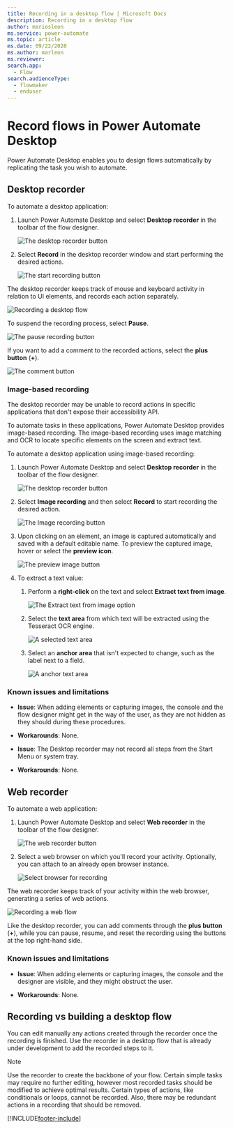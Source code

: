 ```yaml
---
title: Recording in a desktop flow | Microsoft Docs
description: Recording in a desktop flow
author: mariosleon
ms.service: power-automate
ms.topic: article
ms.date: 09/22/2020
ms.author: marleon
ms.reviewer: 
search.app: 
  - Flow
search.audienceType: 
  - flowmaker
  - enduser
---
```

# Record flows in Power Automate Desktop

Power Automate Desktop enables you to design flows automatically by replicating the task you wish to automate. 

## Desktop recorder

To automate a desktop application:

1. Launch Power Automate Desktop and select **Desktop recorder** in the toolbar of the flow designer.

    ![The desktop recorder button](./media/recording-flow/desktop-recorder-button.png)

1. Select **Record** in the desktop recorder window and start performing the desired actions.

    ![The start recording button](./media/recording-flow/start-recording-button.png)

The desktop recorder keeps track of mouse and keyboard activity in relation to UI elements, and records each action separately.

![Recording a desktop flow](./media/recording-flow/recording-flow.png)

To suspend the recording process, select **Pause**.
 
![The pause recording button](./media/recording-flow/pause-recording-button.png)
 
 If you want to add a comment to the recorded actions, select the **plus button** (**+**).

![The comment button](./media/recording-flow/comment-button.png)

### Image-based recording

The desktop recorder may be unable to record actions in specific applications that don't expose their accessibility API.

To automate tasks in these applications, Power Automate Desktop provides image-based recording. The image-based recording uses image matching and OCR to locate specific elements on the screen and extract text.

To automate a desktop application using image-based recording:

1. Launch Power Automate Desktop and select **Desktop recorder** in the toolbar of the flow designer.

    ![The desktop recorder button](./media/recording-flow/desktop-recorder-button.png)

1. Select **Image recording** and then select **Record** to start recording the desired action.

    ![The Image recording button](./media/recording-flow/image-recording-button.png)


1. Upon clicking on an element, an image is captured automatically and saved with a default editable name. To preview the captured image, hover or select the **preview icon**. 

    ![The preview image button](./media/recording-flow/preview-image-button.png)

1. To extract a text value:

    1. Perform a **right-click** on the text and select **Extract text from image**.

        ![The Extract text from image option](./media/recording-flow/extract-text-from-image-option.png)

    1. Select the **text area** from which text will be extracted using the Tesseract OCR engine.

        ![A selected text area](./media/recording-flow/text-area.png)

    1. Select an **anchor area** that isn't expected to change, such as the label next to a field.

        ![A anchor text area](./media/recording-flow/anchor-area.png)

### Known issues and limitations

- **Issue**: When adding elements or capturing images, the console and the flow designer might get in the way of the user, as they are not hidden as they should during these procedures.

- **Workarounds**: None.

- **Issue**: The Desktop recorder may not record all steps from the Start Menu or system tray.

- **Workarounds**: None.

 ## Web recorder

 To automate a web application:

1. Launch Power Automate Desktop and select **Web recorder** in the toolbar of the flow designer.

    ![The web recorder button](./media/recording-flow/web-recorder-button.png)

1. Select a web browser on which you'll record your activity. Optionally, you can attach to an already open browser instance.

    ![Select browser for recording](./media/recording-flow/select-browser-for-recording.png)

The web recorder keeps track of your activity within the web browser, generating a series of web actions.

![Recording a web flow](./media/recording-flow/recording-web-flow.png)

Like the desktop recorder, you can add comments through the **plus button** (**+**), while you can pause, resume, and reset the recording using the buttons at the top right-hand side.

### Known issues and limitations

- **Issue**: When adding elements or capturing images, the console and the designer are visible, and they might obstruct the user.


- **Workarounds**: None.

 ## Recording vs building a desktop flow

You can edit manually any actions created through the recorder once the recording is finished. Use the recorder in a desktop flow that is already under development to add the recorded steps to it.

> [!NOTE]
> Use the recorder to create the backbone of your flow. Certain simple tasks may require no further editing, however most recorded tasks should be modified to achieve optimal results. Certain types of actions, like conditionals or loops, cannot be recorded. Also, there may be redundant actions in a recording that should be removed.

[!INCLUDE[footer-include](../includes/footer-banner.md)]